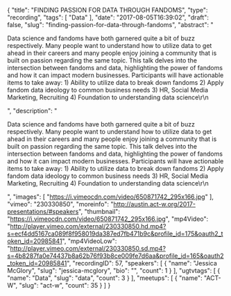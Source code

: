 {
  "title": "FINDING PASSION FOR DATA THROUGH FANDOMS",
  "type": "recording",
  "tags": [
    "Data"
  ],
  "date": "2017-08-05T16:39:02",
  "draft": false,
  "slug": "finding-passion-for-data-through-fandoms",
  "abstract": "<p>Data science and fandoms have both garnered quite a bit of buzz respectively. Many people want to understand how to utilize data to get ahead in their careers and many people enjoy joining a community that is built on passion regarding the same topic. This talk delves into the intersection between fandoms and data, highlighting the power of fandoms and how it can impact modern businesses. Participants will have actionable items to take away: 1) Ability to utilize data to break down fandoms 2) Apply fandom data ideology to common business needs 3) HR, Social Media Marketing, Recruiting 4) Foundation to understanding data science\r\n</p>",
  "description": "<p>Data science and fandoms have both garnered quite a bit of buzz respectively. Many people want to understand how to utilize data to get ahead in their careers and many people enjoy joining a community that is built on passion regarding the same topic. This talk delves into the intersection between fandoms and data, highlighting the power of fandoms and how it can impact modern businesses. Participants will have actionable items to take away: 1) Ability to utilize data to break down fandoms 2) Apply fandom data ideology to common business needs 3) HR, Social Media Marketing, Recruiting 4) Foundation to understanding data science\r\n</p>",
  "images": [
    "https://i.vimeocdn.com/video/650871742_295x166.jpg"
  ],
  "vimeo": "230330850",
  "moreinfo": "http://austin.act-w.org/2017-presentations/#speakers",
  "thumbnail": "https://i.vimeocdn.com/video/650871742_295x166.jpg",
  "mp4Video": "http://player.vimeo.com/external/230330850.hd.mp4?s=ecf4dd5167ca089f8f958019da387ed7fb471b9c&profile_id=175&oauth2_token_id=20985841",
  "mp4VideoLow": "http://player.vimeo.com/external/230330850.sd.mp4?s=4b8287fa0e74437b8a62b76f93b8ce009fe7d6aa&profile_id=165&oauth2_token_id=20985841",
  "recordingID": 57,
  "speakers": [
    {
      "name": "Jessica McGlory",
      "slug": "jessica-mcglory",
      "bio": "",
      "count": 1
    }
  ],
  "ugtvtags": [
    {
      "name": "Data",
      "slug": "data",
      "count": 3
    }
  ],
  "meetups": [
    {
      "name": "ACT-W",
      "slug": "act-w",
      "count": 35
    }
  ]
}